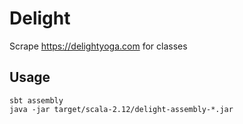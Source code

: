 # Delight

Scrape https://delightyoga.com for classes

## Usage

```
sbt assembly
java -jar target/scala-2.12/delight-assembly-*.jar
```
